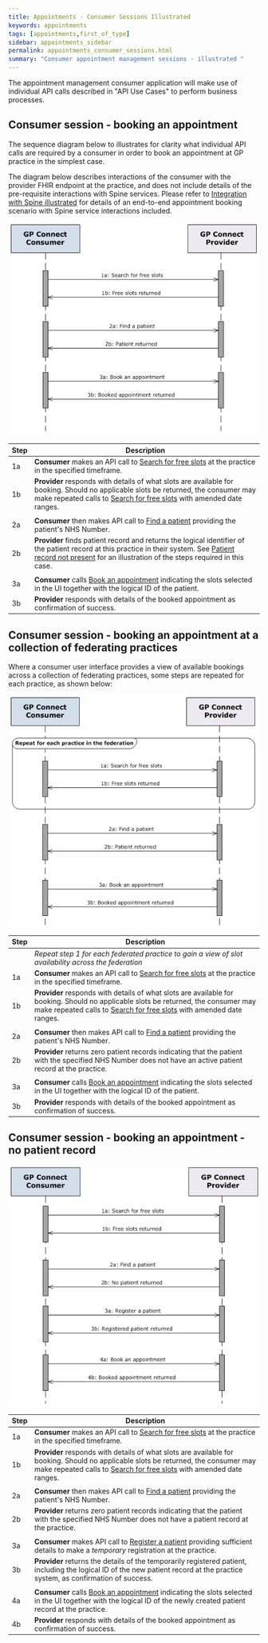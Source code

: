 ```yaml
---
title: Appointments - Consumer Sessions Illustrated
keywords: appointments
tags: [appointments,first_of_type]
sidebar: appointments_sidebar
permalink: appointments_consumer_sessions.html
summary: "Consumer appointment management sessions - illustrated "
---
```


The appointment management consumer application will make use of individual API calls described in "API Use Cases" to perform business processes. 

## Consumer session - booking an appointment ##

The sequence diagram below to illustrates for clarity what individual API calls are required by a consumer in order to book an appointment at GP practice in the simplest case.

The diagram below describes interactions of the consumer with the provider FHIR endpoint at the practice, and does not include details of the pre-requisite interactions with Spine services. Please refer to [Integration with Spine illustrated]() for details of an end-to-end appointment booking scenario with Spine service interactions included.

![Sequence diagram for booking an appointment - simplest case](images/appointments/sequence_book_simple.png)


| Step | Description |
|------|-------------|
| 1a   | **Consumer** makes an API call to [Search for free slots](appointments_use_case_search_for_free_slots.html) at the practice in the specified timeframe. |
| 1b   | **Provider** responds with details of what slots are available for booking. Should no applicable slots be returned, the consumer may make repeated calls to [Search for free slots](appointments_use_case_search_for_free_slots.html) with amended date ranges. |
|      |      |
| 2a   | **Consumer** then makes API call to [Find a patient](foundations_use_case_find_a_patient.html) providing the patient's NHS Number. |
| 2b   | **Provider** finds patient record and returns the logical identifier of the patient record at this practice in their system. See [Patient record not present](appointments_consumer_sessions.html#consumer-session---booking-an-appointment---no-patient-record) for an illustration of the steps required in this case. |
|      |      |
| 3a   | **Consumer** calls [Book an appointment](appointments_use_case_book_an_appointment.html) indicating the slots selected in the UI together with the logical ID of the patient. |
| 3b   | **Provider** responds with details of the booked appointment as confirmation of success. |


## Consumer session - booking an appointment at a collection of federating practices ##

Where a consumer user interface provides a view of available bookings across a collection of federating practices, some steps are repeated for each practice, as shown below:

![Sequence diagram for booking an appointment - no patient found](images/appointments/sequence_book_simple_federated.png)


| Step | Description |
|------|-------------|
|      | *Repeat step 1 for each federated practice to gain a view of slot availability across the federation* | 
| 1a   | **Consumer** makes an API call to [Search for free slots](appointments_use_case_search_for_free_slots.html) at the practice in the specified timeframe. |
| 1b   | **Provider** responds with details of what slots are available for booking. Should no applicable slots be returned, the consumer may make repeated calls to [Search for free slots](appointments_use_case_search_for_free_slots.html) with amended date ranges. |
|      |       |
| 2a   | **Consumer** then makes API call to [Find a patient](foundations_use_case_find_a_patient.html) providing the patient's NHS Number. |
| 2b   | **Provider** returns zero patient records indicating that the patient with the specified NHS Number does not have an active patient record at the practice. |
|      |      |
| 3a   | **Consumer** calls [Book an appointment](appointments_use_case_book_an_appointment.html) indicating the slots selected in the UI together with the logical ID of the patient. |
| 3b   | **Provider** responds with details of the booked appointment as confirmation of success. |

 

## Consumer session - booking an appointment - no patient record ##

![Sequence diagram for booking an appointment - no patient found](images/appointments/sequence_book_no_patient.png)


| Step | Description |
|------|-------------|
| 1a   | **Consumer** makes an API call to [Search for free slots](appointments_use_case_search_for_free_slots.html) at the practice in the specified timeframe. |
| 1b   | **Provider** responds with details of what slots are available for booking. Should no applicable slots be returned, the consumer may make repeated calls to [Search for free slots](appointments_use_case_search_for_free_slots.html) with amended date ranges. |
|      |      |
| 2a   | **Consumer** then makes API call to [Find a patient](foundations_use_case_find_a_patient.html) providing the patient's NHS Number. |
| 2b   | **Provider** returns zero patient records indicating that the patient with the specified NHS Number does not have a patient record at the practice. |
|      |      |
| 3a   | **Consumer** makes API call to [Register a patient](foundations_use_case_register_a_patient.html) providing sufficient details to make a *temporary* registration at the practice. |
| 3b   | **Provider** returns the details of the temporarily registered patient, including the logical ID of the new patient record at the practice system, as confirmation of success. |
|      |      |
| 4a   | **Consumer** calls [Book an appointment](appointments_use_case_book_an_appointment.html) indicating the slots selected in the UI together with the logical ID of the newly created patient record at the practice. |
| 4b   | **Provider** responds with details of the booked appointment as confirmation of success. |